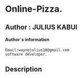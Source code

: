 # Online-Pizza.

## Author : JULIUS KABUI

#### Author`s information
    Email:waynejulius10@gmail.com
    software developer.


## Description
